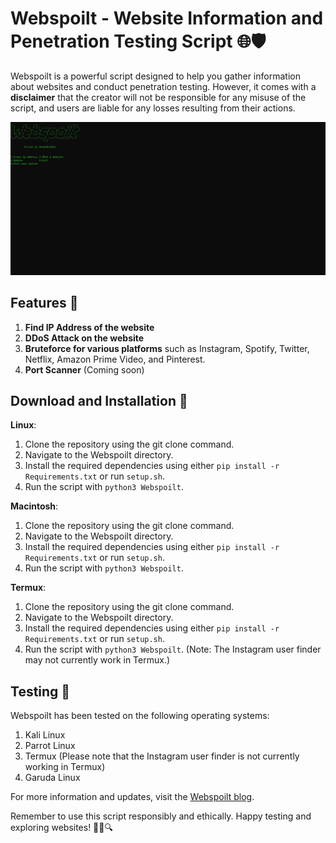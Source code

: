 # **Webspoilt - Website Information and Penetration Testing Script** 🌐🛡️

Webspoilt is a powerful script designed to help you gather information about websites and conduct penetration testing. However, it comes with a **disclaimer** that the creator will not be responsible for any misuse of the script, and users are liable for any losses resulting from their actions.

![Screenshot](ScrnShot.JPG)

## **Features** 🚀

1. **Find IP Address of the website**
2. **DDoS Attack on the website**
3. **Bruteforce for various platforms** such as Instagram, Spotify, Twitter, Netflix, Amazon Prime Video, and Pinterest.
4. **Port Scanner** (Coming soon)

## **Download and Installation** 💾

**Linux**:
1. Clone the repository using the git clone command.
2. Navigate to the Webspoilt directory.
3. Install the required dependencies using either `pip install -r Requirements.txt` or run `setup.sh`.
4. Run the script with `python3 Webspoilt`.

**Macintosh**:
1. Clone the repository using the git clone command.
2. Navigate to the Webspoilt directory.
3. Install the required dependencies using either `pip install -r Requirements.txt` or run `setup.sh`.
4. Run the script with `python3 Webspoilt`.

**Termux**:
1. Clone the repository using the git clone command.
2. Navigate to the Webspoilt directory.
3. Install the required dependencies using either `pip install -r Requirements.txt` or run `setup.sh`.
4. Run the script with `python3 Webspoilt`. (Note: The Instagram user finder may not currently work in Termux.)

## **Testing** 🧪

Webspoilt has been tested on the following operating systems:
1. Kali Linux
2. Parrot Linux
3. Termux (Please note that the Instagram user finder is not currently working in Termux)
4. Garuda Linux

For more information and updates, visit the [Webspoilt blog](https://jarvisstaraq.blogspot.com/).

Remember to use this script responsibly and ethically. Happy testing and exploring websites! 🕵️‍♂️🔍